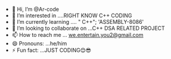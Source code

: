 - 👋 Hi, I’m @Ar-code
- 👀 I’m interested in ....RIGHT KNOW C++ CODING
- 🌱 I’m currently learning .... " C++"; 'ASSEMBLY-8086'
- 💞️ I’m looking to collaborate on ...C++ DSA RELATED PROJECT
- 📫 How to reach me ... we.entertain.you2@gmail.com
- 😄 Pronouns: ...he/him
- ⚡ Fun fact: ...JUST CODING😊😎

<!---
Areeb-code/Areeb-code is a ✨ special ✨ repository because its `README.md` (this file) appears on your GitHub profile.
You can click the Preview link to take a look at your changes.
--->
